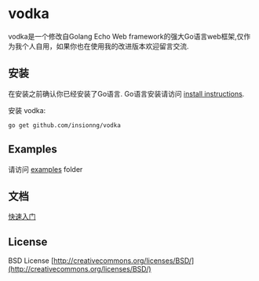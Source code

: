 # vodka

vodka是一个修改自Golang Echo Web framework的强大Go语言web框架,仅作为我个人自用，如果你也在使用我的改进版本欢迎留言交流.

## 安装

在安装之前确认你已经安装了Go语言. Go语言安装请访问 [install instructions](http://golang.org/doc/install.html). 

安装 vodka:

    go get github.com/insionng/vodka

## Examples

请访问 [examples](https://github.com/insionng/vodka/tree/master/examples) folder


## 文档

[快速入门](https://github.com/insionng/vodka/tree/master/docs/intro.md)

## License
BSD License
[http://creativecommons.org/licenses/BSD/](http://creativecommons.org/licenses/BSD/)


